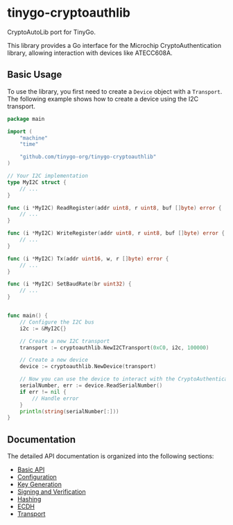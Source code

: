 # tinygo-cryptoauthlib

CryptoAutoLib port for TinyGo.

This library provides a Go interface for the Microchip CryptoAuthentication library, allowing interaction with devices like ATECC608A.

## Basic Usage

To use the library, you first need to create a `Device` object with a `Transport`. The following example shows how to create a device using the I2C transport.

```go
package main

import (
	"machine"
	"time"

	"github.com/tinygo-org/tinygo-cryptoauthlib"
)

// Your I2C implementation
type MyI2C struct {
    // ...
}

func (i *MyI2C) ReadRegister(addr uint8, r uint8, buf []byte) error {
    // ...
}

func (i *MyI2C) WriteRegister(addr uint8, r uint8, buf []byte) error {
    // ...
}

func (i *MyI2C) Tx(addr uint16, w, r []byte) error {
    // ...
}

func (i *MyI2C) SetBaudRate(br uint32) {
    // ...
}


func main() {
    // Configure the I2C bus
	i2c := &MyI2C{}

	// Create a new I2C transport
	transport := cryptoauthlib.NewI2CTransport(0xC0, i2c, 100000)

	// Create a new device
	device := cryptoauthlib.NewDevice(transport)

	// Now you can use the device to interact with the CryptoAuthentication chip
    serialNumber, err := device.ReadSerialNumber()
    if err != nil {
        // Handle error
    }
    println(string(serialNumber[:]))
}
```

## Documentation

The detailed API documentation is organized into the following sections:

*   [Basic API](./docs/basic.md)
*   [Configuration](./docs/config.md)
*   [Key Generation](./docs/keys.md)
*   [Signing and Verification](./docs/sign-verify.md)
*   [Hashing](./docs/hash.md)
*   [ECDH](./docs/ecdh.md)
*   [Transport](./docs/transport.md)
